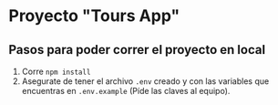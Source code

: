 # Proyecto "Tours App"


## Pasos para poder correr el proyecto en local 

1. Corre `npm install`
2. Asegurate de tener el archivo `.env` creado y con las variables que encuentras en `.env.example` (Píde las claves al equipo).
